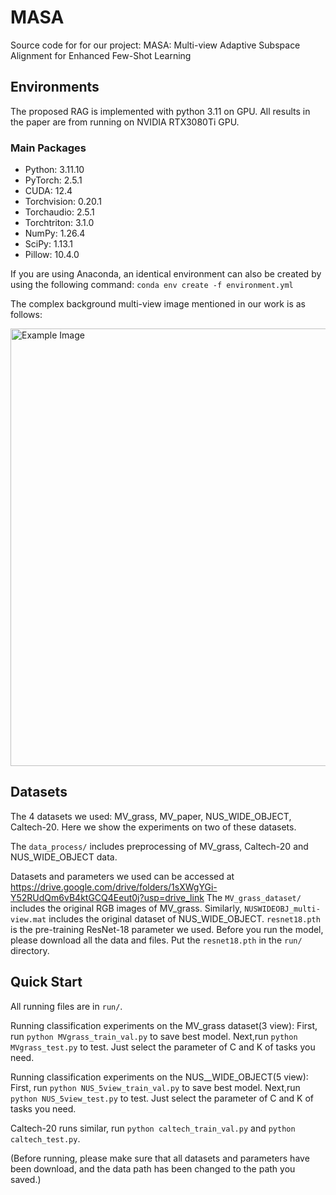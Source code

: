 # MASA
Source code for for our project: MASA: Multi-view Adaptive Subspace Alignment for Enhanced
Few-Shot Learning

## Environments
The proposed RAG is implemented with python 3.11 on GPU. 
All results in the paper are from running on NVIDIA RTX3080Ti GPU.

### Main Packages
+ Python: 3.11.10
+ PyTorch: 2.5.1
+ CUDA: 12.4
+ Torchvision: 0.20.1
+ Torchaudio: 2.5.1
+ Torchtriton: 3.1.0
+ NumPy: 1.26.4
+ SciPy: 1.13.1
+ Pillow: 10.4.0

If you are using Anaconda, an identical environment can also be created by using the following command:
```conda env create -f environment.yml```

The complex background multi-view image mentioned in our work is as follows: 

<img src="MV_grass.png" alt="Example Image" width="700">

## Datasets
The 4 datasets we used: MV_grass, MV_paper, NUS_WIDE_OBJECT, Caltech-20.
Here we show the experiments on two of these datasets.

The ```data_process/``` includes preprocessing of MV_grass, Caltech-20 and NUS_WIDE_OBJECT data.

Datasets and parameters we used can be accessed at https://drive.google.com/drive/folders/1sXWgYGi-Y52RUdQm6vB4ktGCQ4Eeut0j?usp=drive_link
The ```MV_grass_dataset/``` includes the original RGB images of MV_grass. Similarly, ```NUSWIDEOBJ_multi-view.mat``` includes the original dataset of NUS_WIDE_OBJECT.
```resnet18.pth``` is the pre-training ResNet-18 parameter we used.
Before you run the model, please download all the data and files.
Put the ```resnet18.pth``` in the ```run/``` directory.

## Quick Start
All running files are in ```run/```.

Running classification experiments on the MV_grass dataset(3 view): First, run ```python MVgrass_train_val.py``` to save best model. Next,run ```python MVgrass_test.py``` to test. Just select the parameter of C and K of tasks you need.

Running classification experiments on the NUS__WIDE_OBJECT(5 view): First, run ```python NUS_5view_train_val.py``` to save best model. Next,run ```python NUS_5view_test.py``` to test.  Just select the parameter of C and K of tasks you need.

Caltech-20 runs similar, run ```python caltech_train_val.py``` and ```python caltech_test.py```.

(Before running, please make sure that all datasets and parameters have been download, and the data path has been changed to the path you saved.)

